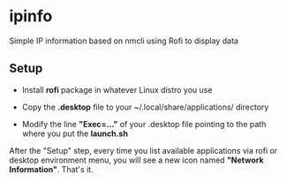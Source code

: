 # ipinfo

Simple IP information based on nmcli using Rofi to display data

## Setup

* Install **rofi** package in whatever Linux distro you use

* Copy the **.desktop** file to your ~/.local/share/applications/ directory

* Modify the line **"Exec=..."** of your .desktop file pointing to the path where you put the **launch.sh**

After the "Setup" step, every time you list available applications via rofi or desktop environment menu, you will see a new icon named **"Network Information"**. That's it.
